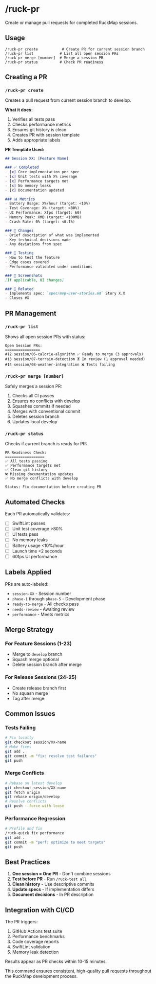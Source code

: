 # /ruck-pr

Create or manage pull requests for completed RuckMap sessions.

## Usage

```
/ruck-pr create           # Create PR for current session branch
/ruck-pr list            # List all open session PRs
/ruck-pr merge [number]  # Merge a session PR
/ruck-pr status          # Check PR readiness
```

## Creating a PR

### `/ruck-pr create`
Creates a pull request from current session branch to develop.

**What it does:**
1. Verifies all tests pass
2. Checks performance metrics
3. Ensures git history is clean
4. Creates PR with session template
5. Adds appropriate labels

**PR Template Used:**
```markdown
## Session XX: [Feature Name]

### ✅ Completed
- [x] Core implementation per spec
- [x] Unit tests with X% coverage
- [x] Performance targets met
- [x] No memory leaks
- [x] Documentation updated

### 📊 Metrics
- Battery Usage: X%/hour (target: <10%)
- Test Coverage: X% (target: >80%)
- UI Performance: Xfps (target: 60)
- Memory Peak: XMB (target: <100MB)
- Crash Rate: 0% (target: <0.1%)

### 🔄 Changes
- Brief description of what was implemented
- Key technical decisions made
- Any deviations from spec

### 🧪 Testing
- How to test the feature
- Edge cases covered
- Performance validated under conditions

### 📸 Screenshots
[If applicable, UI changes]

### 🔗 Related
- Implements spec: `spec/mvp-user-stories.md` Story X.X
- Closes #X
```

## PR Management

### `/ruck-pr list`
Shows all open session PRs with status:
```
Open Session PRs:
================
#12 session/06-calorie-algorithm ✅ Ready to merge (3 approvals)
#13 session/07-terrain-detection ⏳ In review (1 approval needed)
#14 session/08-weather-integration ❌ Tests failing
```

### `/ruck-pr merge [number]`
Safely merges a session PR:
1. Checks all CI passes
2. Ensures no conflicts with develop
3. Squashes commits if needed
4. Merges with conventional commit
5. Deletes session branch
6. Updates local develop

### `/ruck-pr status`
Checks if current branch is ready for PR:
```
PR Readiness Check:
==================
✅ All tests passing
✅ Performance targets met
✅ Clean git history
❌ Missing documentation updates
✅ No merge conflicts with develop

Status: Fix documentation before creating PR
```

## Automated Checks

Each PR automatically validates:
- [ ] SwiftLint passes
- [ ] Unit test coverage >80%
- [ ] UI tests pass
- [ ] No memory leaks
- [ ] Battery usage <10%/hour
- [ ] Launch time <2 seconds
- [ ] 60fps UI performance

## Labels Applied

PRs are auto-labeled:
- `session-XX` - Session number
- `phase-1` through `phase-5` - Development phase
- `ready-to-merge` - All checks pass
- `needs-review` - Awaiting review
- `performance` - Meets metrics

## Merge Strategy

### For Feature Sessions (1-23)
- Merge to `develop` branch
- Squash merge optional
- Delete session branch after merge

### For Release Sessions (24-25)
- Create release branch first
- No squash merge
- Tag after merge

## Common Issues

### Tests Failing
```bash
# Fix locally
git checkout session/XX-name
# Make fixes
git add .
git commit -m "fix: resolve test failures"
git push
```

### Merge Conflicts
```bash
# Rebase on latest develop
git checkout session/XX-name
git fetch origin
git rebase origin/develop
# Resolve conflicts
git push --force-with-lease
```

### Performance Regression
```bash
# Profile and fix
/ruck-quick fix performance
git add .
git commit -m "perf: optimize to meet targets"
git push
```

## Best Practices

1. **One session = One PR** - Don't combine sessions
2. **Test before PR** - Run `/ruck-test all`
3. **Clean history** - Use descriptive commits
4. **Update specs** - If implementation differs
5. **Document decisions** - In PR description

## Integration with CI/CD

The PR triggers:
1. GitHub Actions test suite
2. Performance benchmarks
3. Code coverage reports
4. SwiftLint validation
5. Memory leak detection

Results appear as PR checks within 10-15 minutes.

This command ensures consistent, high-quality pull requests throughout the RuckMap development process.